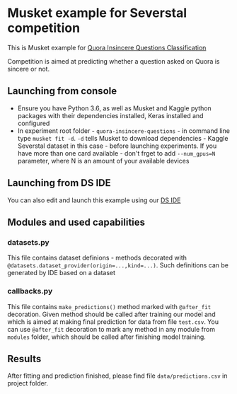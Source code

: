 # Musket example for Severstal competition

This is Musket example for [Quora Insincere Questions Classification](https://www.kaggle.com/c/quora-insincere-questions-classification)

Competition is aimed at predicting whether a question asked on Quora is sincere or not.

## Launching from console

* Ensure you have Python 3.6, as well as Musket and Kaggle python packages with their dependencies installed, Keras installed and configured
* In experiment root folder - `quora-insincere-questions` - in command line type `musket fit -d`. `-d` tells Musket to download dependencies - Kaggle Severstal dataset in this case - before launching experiments. If you have more than one card available - don't frget to add `--num_gpus=N` parameter, where N is an amount of your available devices

## Launching from DS IDE

You can also edit and launch this example using our [DS IDE](https://musket-ml.github.io/webdocs/ide/getting_started/)

## Modules and used capabilities

### datasets.py

This file contains dataset definions - methods decorated with `@datasets.dataset_provider(origin=...,kind=...)`. Such definitions can be generated by IDE based on a dataset

### callbacks.py

This file contains `make_predictions()` method marked with `@after_fit` decoration. Given method should be called after training our model and which is aimed at making final prediction for data from file `test.csv`. You can use `@after_fit` decoration to mark any method in any module from `modules` folder, which should be called after finishing model training.

## Results

After fitting and prediction finished, please find file `data/predictions.csv` in project folder.
  

